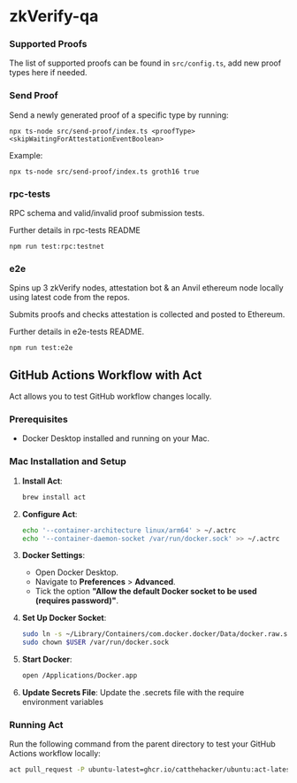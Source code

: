 # zkVerify-qa

### Supported Proofs

The list of supported proofs can be found in `src/config.ts`, add new proof types here if needed.

### Send Proof

Send a newly generated proof of a specific type by running:

```shell
npx ts-node src/send-proof/index.ts <proofType> <skipWaitingForAttestationEventBoolean>
```

Example:
```shell
npx ts-node src/send-proof/index.ts groth16 true
```

### rpc-tests

RPC schema and valid/invalid proof submission tests.

Further details in rpc-tests README

```shell
npm run test:rpc:testnet
```

### e2e

Spins up 3 zkVerify nodes, attestation bot & an Anvil ethereum node locally using latest code from the repos. 

Submits proofs and checks attestation is collected and posted to Ethereum.

Further details in e2e-tests README.


```shell
npm run test:e2e
```

## GitHub Actions Workflow with Act

Act allows you to test GitHub workflow changes locally.

### Prerequisites

- Docker Desktop installed and running on your Mac.

### Mac Installation and Setup

1. **Install Act**:
    ```sh
    brew install act
    ```

2. **Configure Act**:
    ```sh
    echo '--container-architecture linux/arm64' > ~/.actrc
    echo '--container-daemon-socket /var/run/docker.sock' >> ~/.actrc
    ```

3. **Docker Settings**:
    - Open Docker Desktop.
    - Navigate to **Preferences** > **Advanced**.
    - Tick the option **"Allow the default Docker socket to be used (requires password)"**.

4. **Set Up Docker Socket**:
    ```sh
    sudo ln -s ~/Library/Containers/com.docker.docker/Data/docker.raw.sock /var/run/docker.sock
    sudo chown $USER /var/run/docker.sock
    ```

5. **Start Docker**:
    ```sh
    open /Applications/Docker.app
    ```
6. **Update Secrets File**:
    Update the .secrets file with the require environment variables

### Running Act

Run the following command from the parent directory to test your GitHub Actions workflow locally:
```sh
act pull_request -P ubuntu-latest=ghcr.io/catthehacker/ubuntu:act-latest
```

